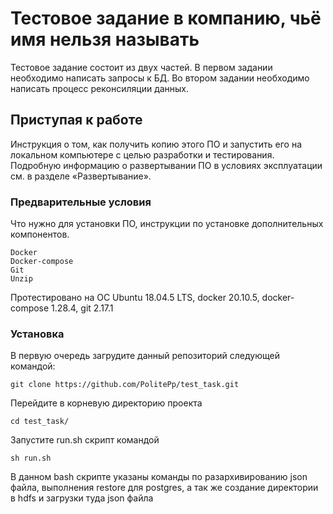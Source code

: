# Тестовое задание в компанию, чьё имя нельзя называть
Тестовое задание состоит из двух частей. В первом задании необходимо написать запросы к БД. Во втором задании необходимо написать процесс реконсиляции данных.

## Приступая к работе

Инструкция о том, как получить копию этого ПО и запустить его на локальном компьютере с целью разработки и тестирования. Подробную информацию о развертывании ПО в условиях эксплуатации см. в разделе «Развертывание».

### Предварительные условия

Что нужно для установки ПО, инструкции по установке дополнительных компонентов.

```
Docker
Docker-compose
Git
Unzip
```
Протестировано на ОС Ubuntu 18.04.5 LTS, docker 20.10.5, docker-compose 1.28.4, git 2.17.1

### Установка

В первую очередь загрудите данный репозиторий следующей командой:

```
git clone https://github.com/PolitePp/test_task.git
```

Перейдите в корневую директорию проекта

```
cd test_task/
```

Запустите run.sh скрипт командой

```
sh run.sh
```

В данном bash скрипте указаны команды по разархивированию json файла, выполнения restore для postgres, а так же создание директории в hdfs и загрузки туда json файла